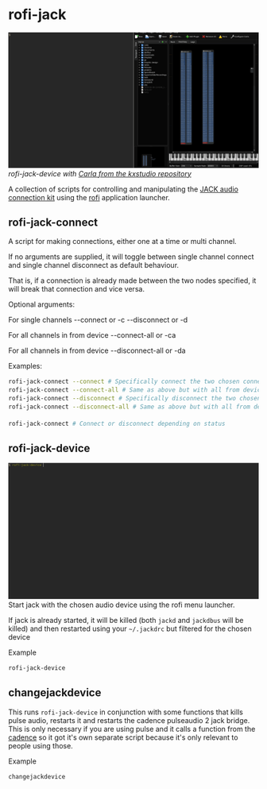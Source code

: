 # rofi-jack
![multiple connections with rofi-jack](/multiconnect.gif)
*rofi-jack-device with [Carla from the kxstudio repository](https://kx.studio/Applications)*

A collection of scripts for controlling and manipulating the [JACK audio connection kit](https://jackaudio.org/) using the [rofi](https://github.com/davatorium/rofi) application launcher.

## rofi-jack-connect

A script for making connections, either one at a time or multi channel.

If no arguments are supplied, it will toggle between single channel connect and single channel disconnect as default behaviour.

That is, if a connection is already made between the two nodes specified, it will break that connection and vice versa.

Optional arguments:

For single channels
--connect or -c
--disconnect or -d

For all channels in from device
--connect-all or -ca

For all channels in from device
--disconnect-all or -da

Examples:
```bash
rofi-jack-connect --connect # Specifically connect the two chosen connection points
rofi-jack-connect --connect-all # Same as above but with all from device's outputs
rofi-jack-connect --disconnect # Specifically disconnect the two chosen connection points
rofi-jack-connect --disconnect-all # Same as above but with all from device's outputs

rofi-jack-connect # Connect or disconnect depending on status
```
## rofi-jack-device

![jack device selection](/jack-device.gif)
Start jack with the chosen audio device using the rofi menu launcher.

If jack is already started, it will be killed (both `jackd` and `jackdbus` will be killed) and then restarted using your `~/.jackdrc` but filtered for the chosen device

Example
```bash
rofi-jack-device
```

## changejackdevice
This runs `rofi-jack-device` in conjunction with some functions that kills pulse audio, restarts it and restarts the cadence pulseaudio 2 jack bridge. This is only necessary if you are using pulse and it calls a function from the [cadence](https://kx.studio) so it got it's own separate script because it's only relevant to people using those. 

Example
```bash
changejackdevice
```
